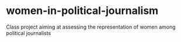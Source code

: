 # women-in-political-journalism
Class project aiming at assessing the representation of women among political journalists
